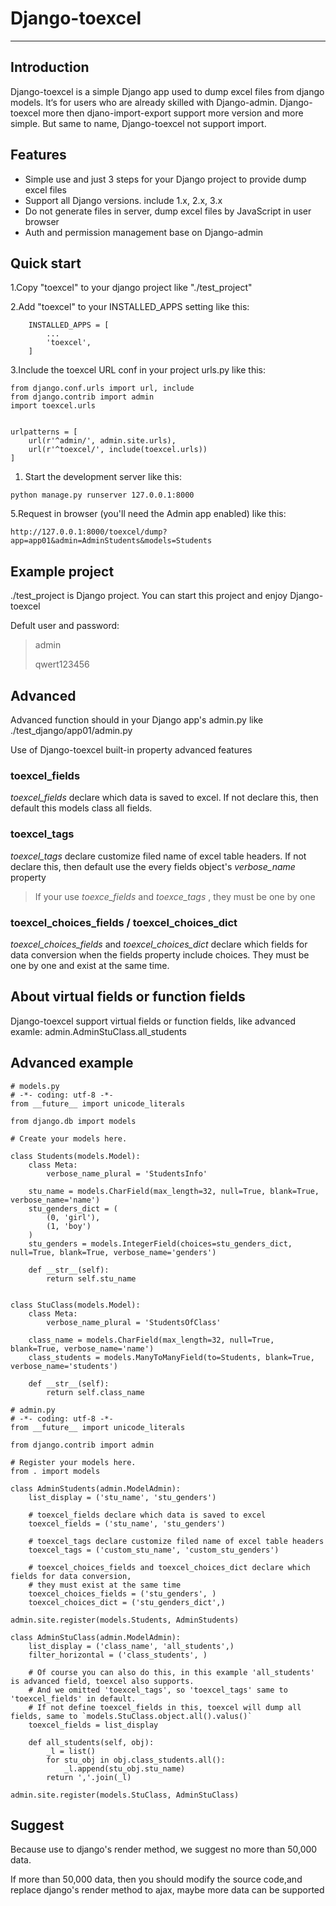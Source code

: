# Django-toexcel

---

## Introduction

Django-toexcel is a simple Django app used to dump excel files from django models. It‘s for users who are already skilled with Django-admin. Django-toexcel more then djano-import-export support more version and  more simple. But same to name, Django-toexcel not support import.

## Features

* Simple use and just 3 steps for your Django project to provide dump excel files
* Support all Django versions. include 1.x, 2.x, 3.x
* Do not generate files in server, dump excel files by JavaScript in user browser
* Auth and permission management base on Django-admin

## Quick start

1.Copy "toexcel" to your django project like "./test\_project"

2.Add "toexcel" to your INSTALLED\_APPS setting like this:

```
    INSTALLED_APPS = [
        ...
        'toexcel',
    ]
```

3.Include the toexcel URL conf in your project urls.py like this:

```
from django.conf.urls import url, include
from django.contrib import admin
import toexcel.urls


urlpatterns = [
    url(r'^admin/', admin.site.urls),
    url(r'^toexcel/', include(toexcel.urls))
]
```

1. Start the development server like this:

```
python manage.py runserver 127.0.0.1:8000
```

5.Request in browser \(you'll need the Admin app enabled\) like this:

```
http://127.0.0.1:8000/toexcel/dump?app=app01&admin=AdminStudents&models=Students
```

## Example project

./test\_project is Django project. You can start this project and enjoy Django-toexcel

Defult user and password:

> admin
>
> qwert123456

## Advanced

Advanced function should in your Django app's admin.py like ./test\_django/app01/admin.py

Use of Django-toexcel built-in property advanced features

### toexcel\_fields

_toexcel\_fields_ declare which data is saved to excel. If not declare this, then default this models class all fields.

### toexcel\_tags

_toexcel\_tags_ declare customize filed name of excel table headers. If not declare this, then default use the every fields object's _verbose\_name_ property

> If your use _toexce\_fields_ and _toexce\_tags_ ,  they must be one by one

### toexcel\_choices\_fields / toexcel\_choices\_dict

_toexcel\_choices\_fields_ and _toexcel\_choices\_dict_ declare which fields for data conversion when the fields property include choices. They must be one by one and exist at the same time.

## About virtual fields or function fields

Django-toexcel support virtual fields or function fields, like advanced examle: admin.AdminStuClass.all\_students

## Advanced example

```
# models.py
# -*- coding: utf-8 -*-
from __future__ import unicode_literals

from django.db import models

# Create your models here.

class Students(models.Model):
    class Meta:
        verbose_name_plural = 'StudentsInfo'

    stu_name = models.CharField(max_length=32, null=True, blank=True, verbose_name='name')
    stu_genders_dict = (
        (0, 'girl'),
        (1, 'boy')
    )
    stu_genders = models.IntegerField(choices=stu_genders_dict, null=True, blank=True, verbose_name='genders')

    def __str__(self):
        return self.stu_name


class StuClass(models.Model):
    class Meta:
        verbose_name_plural = 'StudentsOfClass'

    class_name = models.CharField(max_length=32, null=True, blank=True, verbose_name='name')
    class_students = models.ManyToManyField(to=Students, blank=True, verbose_name='students')

    def __str__(self):
        return self.class_name
```

    # admin.py
    # -*- coding: utf-8 -*-
    from __future__ import unicode_literals

    from django.contrib import admin

    # Register your models here.
    from . import models

    class AdminStudents(admin.ModelAdmin):
        list_display = ('stu_name', 'stu_genders')

        # toexcel_fields declare which data is saved to excel
        toexcel_fields = ('stu_name', 'stu_genders')

        # toexcel_tags declare customize filed name of excel table headers
        toexcel_tags = ('custom_stu_name', 'custom_stu_genders')

        # toexcel_choices_fields and toexcel_choices_dict declare which fields for data conversion,
        # they must exist at the same time
        toexcel_choices_fields = ('stu_genders', )
        toexcel_choices_dict = ('stu_genders_dict',)

    admin.site.register(models.Students, AdminStudents)

    class AdminStuClass(admin.ModelAdmin):
        list_display = ('class_name', 'all_students',)
        filter_horizontal = ('class_students', )

        # Of course you can also do this, in this example 'all_students' is advanced field, toexcel also supports.
        # And we omitted 'toexcel_tags', so 'toexcel_tags' same to 'toexcel_fields' in default.
        # If not define toexcel_fields in this, toexcel will dump all fields, same to `models.StuClass.object.all().valus()`
        toexcel_fields = list_display

        def all_students(self, obj):
            _l = list()
            for stu_obj in obj.class_students.all():
                _l.append(stu_obj.stu_name)
            return ','.join(_l)

    admin.site.register(models.StuClass, AdminStuClass)

## Suggest

Because use to django's render method, we suggest no more than 50,000 data.

If more than 50,000 data, then you should modify the source code,and replace django's render method to ajax, maybe more data can be supported




